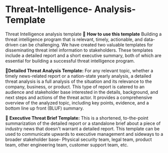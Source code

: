 # Threat-Intelligence- Analysis- Template
Threat Intelligence analysis template
🎉 **How to use this template**
Building a threat intelligence program that is relevant, timely, actionable, and data-driven can be challenging. We have created two valuable templates for disseminating threat intel information to stakeholders. These templates include a detailed report and a short executive summary, both of which are essential for building a successful threat intelligence program.

🔅**Detailed Threat Analysis Template:** For any relevant topic, whether a timely news-related report or a nation-state yearly analysis, a detailed threat analysis is a full analysis of the situation and its relevance to the company, business, or product. This type of report is catered to an audience and stakeholder base interested in the details, background, and next steps and actions of the threat actor. It provides a comprehensive overview of the analyzed topic, including key points, evidence, and a bottom line up front (BLUF) summary. 

🎯 **Executive Threat Brief Template:** This is a  shortened, to-the-point summarization of the detailed report or a standalone brief about a piece of industry news that doesn't warrant a detailed report. This template can be used to communicate upwards to executive management and sideways to a broader stakeholder base- Physical security team, legal team, product team, other engineering team, customer support team, etc. 
